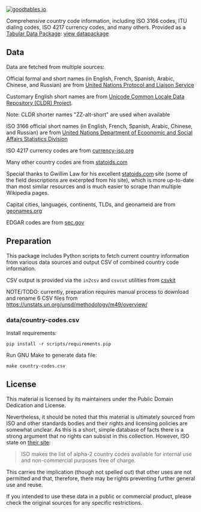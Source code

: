 [![goodtables.io](https://goodtables.io/badge/github/datasets/country-codes.svg)](https://goodtables.io/github/datasets/country-codes)

Comprehensive country code information, including ISO 3166 codes, ITU dialing
codes, ISO 4217 currency codes, and many others. Provided as a [Tabular Data Package](http://frictionlessdata.io/data-packages/): [view datapackage](http://data.okfn.org/tools/view?url=https%3A%2F%2Fraw.githubusercontent.com%2Fdatasets%2Fcountry-codes%2Fmaster%2Fdatapackage.json)

## Data

Data are fetched from multiple sources:

Official formal and short names (in English, French, Spanish, Arabic, Chinese, and Russian) are from
[United Nations Protocol and Liaison Service](https://protocol.un.org/dgacm/pls/site.nsf/PermanentMissions.xsp)

Customary English short names are from
[Unicode Common Locale Data Repository (CLDR) Project](https://github.com/unicode-cldr/cldr-localenames-full/blob/master/main/en/territories.json).

Note: CLDR shorter names "ZZ-alt-short" are used when available

ISO 3166 official short names (in English, French, Spanish, Arabic, Chinese, and Russian) are from
[United Nations Department of Ecoonomic and Social Affairs Statistics Division](https://unstats.un.org/unsd/methodology/m49/overview/)

ISO 4217 currency codes are from
[currency-iso.org](https://www.currency-iso.org/dam/downloads/lists/list_one.xml)

Many other country codes are from
[statoids.com](http://www.statoids.com/wab.html)

Special thanks to Gwillim Law for his excellent
[statoids.com](http://www.statoids.com) site (some of the field descriptions
are excerpted from his site), which is more up-to-date than most similar
resources and is much easier to scrape than multiple Wikipedia pages.

Capital cities, languages, continents, TLDs, and geonameid are from [geonames.org](http://download.geonames.org/export/dump/countryInfo.txt)

EDGAR codes are from [sec.gov](https://www.sec.gov/edgar/searchedgar/edgarstatecodes.htm)


## Preparation

This package includes Python scripts to fetch current country information
from various data sources and output CSV of combined country code information.

CSV output is provided via the `in2csv` and `csvcut` utilities from [csvkit](http://github.com/onyxfish/csvkit)

NOTE/TODO: currently, preparation requires manual process to download and rename 6 CSV files from https://unstats.un.org/unsd/methodology/m49/overview/

### data/country-codes.csv

Install requirements:

    pip install -r scripts/requirements.pip


Run GNU Make to generate data file:

    make country-codes.csv

## License

This material is licensed by its maintainers under the Public Domain Dedication
and License.

Nevertheless, it should be noted that this material is ultimately sourced from
ISO and other standards bodies and their rights and licensing policies are somewhat
unclear. As this is a short, simple database of facts there is a strong argument
that no rights can subsist in this collection. However, ISO state on [their
site](http://www.iso.org/iso/home/standards/country_codes.htm):

> ISO makes the list of alpha-2 country codes available for internal use and
> non-commercial purposes free of charge.

This carries the implication (though not spelled out) that other uses are not
permitted and that, therefore, there may be rights preventing further general
use and reuse.

If you intended to use these data in a public or commercial product, please
check the original sources for any specific restrictions.

